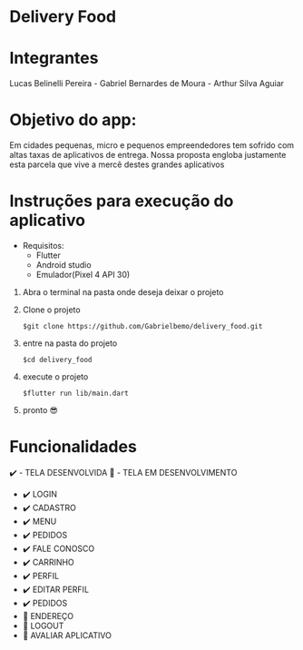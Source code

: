 # Delivery Food

# Integrantes
Lucas Belinelli Pereira -
Gabriel Bernardes de Moura -
Arthur Silva Aguiar

# Objetivo do app: 

Em cidades pequenas, micro e pequenos empreendedores tem sofrido com altas taxas de aplicativos de entrega. Nossa proposta engloba justamente esta parcela que vive a mercê destes grandes aplicativos

# Instruções para execução do aplicativo

 - Requisitos:
    - Flutter
    - Android studio
    - Emulador(Pixel 4 API 30)

1) Abra o terminal na pasta onde deseja deixar o projeto

2) Clone o projeto 

    ~~~
    $git clone https://github.com/Gabrielbemo/delivery_food.git
    ~~~

3) entre na pasta do projeto 

    ~~~
    $cd delivery_food
    ~~~

4) execute o projeto 

    ~~~
    $flutter run lib/main.dart
    ~~~

5) pronto 😎


# Funcionalidades

 ✔️ - TELA DESENVOLVIDA
 🚫 - TELA EM DESENVOLVIMENTO
  - ✔️ LOGIN
  - ✔️ CADASTRO
  - ✔️ MENU
  - ✔️ PEDIDOS
  - ✔️ FALE CONOSCO
  - ✔️ CARRINHO
  - ✔️ PERFIL
  - ✔️ EDITAR PERFIL
  - ✔️ PEDIDOS
  - 🚫 ENDEREÇO
  - 🚫 LOGOUT
  - 🚫 AVALIAR APLICATIVO
